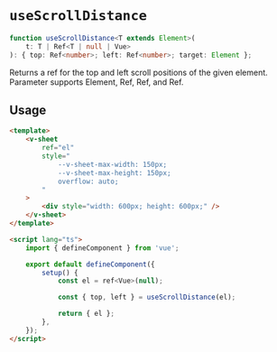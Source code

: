 # `useScrollDistance`

```ts
function useScrollDistance<T extends Element>(
	t: T | Ref<T | null | Vue>
): { top: Ref<number>; left: Ref<number>; target: Element };
```

Returns a ref for the top and left scroll positions of the given element. Parameter supports Element, Ref<Element>,
Ref<Vue>, and Ref<null>.

## Usage

```html
<template>
	<v-sheet
		ref="el"
		style="
			--v-sheet-max-width: 150px;
			--v-sheet-max-height: 150px;
			overflow: auto;
		"
	>
		<div style="width: 600px; height: 600px;" />
	</v-sheet>
</template>

<script lang="ts">
	import { defineComponent } from 'vue';

	export default defineComponent({
		setup() {
			const el = ref<Vue>(null);

			const { top, left } = useScrollDistance(el);

			return { el };
		},
	});
</script>
```
